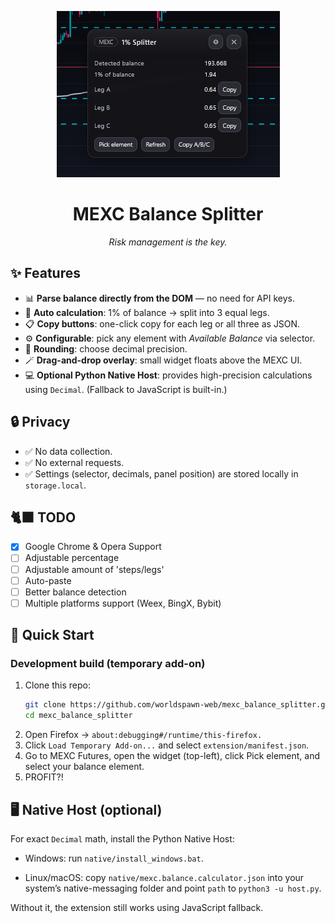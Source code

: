 <p align="center">
    <img src="public/preview.png" />
</p>

<h1 align="center">MEXC Balance Splitter</h1>

<p align="center">
    <i>Risk management is the key.</i>
</p>

## ✨ Features

- 📊 **Parse balance directly from the DOM** — no need for API keys.  
- 🧮 **Auto calculation**: 1% of balance → split into 3 equal legs.  
- 📋 **Copy buttons**: one-click copy for each leg or all three as JSON.  
- ⚙️ **Configurable**: pick any element with *Available Balance* via selector.  
- 🔢 **Rounding**: choose decimal precision.  
- 🪄 **Drag-and-drop overlay**: small widget floats above the MEXC UI.  
- 💻 **Optional Python Native Host**: provides high-precision calculations using `Decimal`. (Fallback to JavaScript is built-in.)

## 🔒 Privacy
- ✅ No data collection.
- ✅ No external requests.
- ✅ Settings (selector, decimals, panel position) are stored locally in `storage.local`.

## 🐈‍⬛ TODO

- [x] Google Chrome & Opera Support
- [ ] Adjustable percentage
- [ ] Adjustable amount of 'steps/legs'
- [ ] Auto-paste
- [ ] Better balance detection
- [ ] Multiple platforms support (Weex, BingX, Bybit)

## 🚀 Quick Start

### Development build (temporary add-on)

1. Clone this repo:
   ```bash
   git clone https://github.com/worldspawn-web/mexc_balance_splitter.git
   cd mexc_balance_splitter
   ```
2. Open Firefox → `about:debugging#/runtime/this-firefox.`
3. Click `Load Temporary Add-on...` and select `extension/manifest.json`.
4. Go to MEXC Futures, open the widget (top-left), click Pick element, and select your balance element.
5. PROFIT?!

## 🖥️ Native Host (optional)

For exact `Decimal` math, install the Python Native Host:

- Windows: run `native/install_windows.bat`.

- Linux/macOS: copy `native/mexc.balance.calculator.json` into your system’s native-messaging folder and point `path` to `python3 -u host.py`.

Without it, the extension still works using JavaScript fallback.
